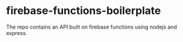 # firebase-functions-boilerplate
The repo contains an API built on firebase functions using nodejs and express.
